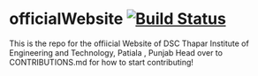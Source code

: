 # officialWebsite  [![Build Status](https://travis-ci.com/developer-student-club-thapar/officialWebsite.svg?branch=master)](https://travis-ci.com/github/developer-student-club-thapar/officialWebsite)


This is the repo for the offiicial Website of DSC Thapar Institute of Engineering and Technology, Patiala , Punjab
Head over to CONTRIBUTIONS.md for how to start contributing!
